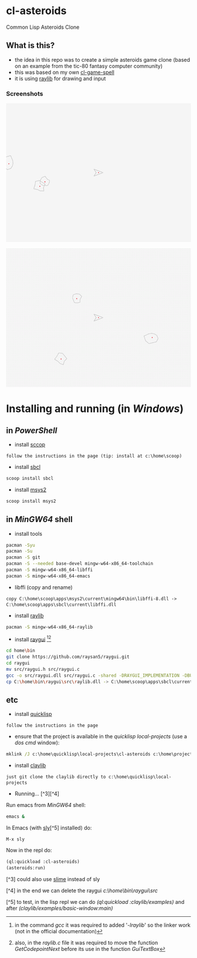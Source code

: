 # cl-asteroids
Common Lisp Asteroids Clone

## What is this?
* the idea in this repo was to create a simple asteroids game clone (based on an example from the tic-80 fantasy computer community)
* this was based on my own [cl-game-spell](https://github.com/drigoor/cl-game-spell)
* it is using [raylib](https://www.raylib.com) for drawing and input

### Screenshots

![screenshot000.png](screenshot000.png)

![screenrec000.gif](screenrec000.gif)

# Installing and running (in *Windows*)

## in *PowerShell*

* install [sccop](https://scoop.sh)

```text
follow the instructions in the page (tip: install at c:\home\scoop)
```

* install [sbcl](http://www.sbcl.org)

```powershell
scoop install sbcl
```

* install [msys2](https://www.msys2.org)

```powershell
scoop install msys2
```

## in *MinGW64* shell

* install tools

```bash
pacman -Syu
pacman -Su
pacman -S git
pacman -S --needed base-devel mingw-w64-x86_64-toolchain
pacman -S mingw-w64-x86_64-libffi
pacman -S mingw-w64-x86_64-emacs
```

* libffi (copy and rename)

```text
copy C:\home\scoop\apps\msys2\current\mingw64\bin\libffi-8.dll -> C:\home\scoop\apps\sbcl\current\libffi.dll
```

* install [raylib](https://www.raylib.com)

```bash
pacman -S mingw-w64-x86_64-raylib
```

* install [raygui](https://github.com/raysan5/raygui) [^1][^2]

```bash
cd home\bin
git clone https://github.com/raysan5/raygui.git
cd raygui
mv src/raygui.h src/raygui.c
gcc -o src/raygui.dll src/raygui.c -shared -DRAYGUI_IMPLEMENTATION -DBUILD_LIBTYPE_SHARED -static-libgcc -lraylib -lopengl32 -lgdi32 -lwinmm -Wl,--out-implib,src/librayguidll.a [^1]
cp C:\home\bin\raygui\src\raylib.dll -> C:\home\scoop\apps\sbcl\current\libraygui.dll
```

[^1]: in the command *gcc* it was required to added '*-lraylib*' so the linker work (not in the official documentation)

[^2]: also, in the *raylib.c* file it was required to move the function *GetCodepointNext* before its use in the function *GuiTextBox*

## etc

* install [quicklisp](https://www.quicklisp.org/beta/)

```text
follow the instructions in the page
```

* ensure that the project is available in the *quicklisp local-projects* (use a *dos* *cmd* window):

```bat
mklink /J c:\home\quicklisp\local-projects\cl-asteroids c:\home\projects\lisp\cl-asteroids
```

* install [claylib](https://github.com/defun-games/claylib)

```text
just git clone the claylib directly to c:\home\quicklisp\local-projects
```

* Running... [^3][^4]

Run emacs from *MinGW64* shell:

```bash
emacs &
```

In Emacs (with [sly](https://github.com/joaotavora/sly)[^5] installed) do:

```text
M-x sly
```

Now in the repl do:

```cl
(ql:quickload :cl-asteroids)
(asteroids:run)
```

[^3] could also use [slime](https://github.com/slime/slime) instead of sly

[^4] in the end we can delete the raygui *c:\home\bin\raygui\src*

[^5] to test, in the lisp repl we can do *(ql:quickload :claylib/examples)* and after *(claylib/examples/basic-window:main)*
